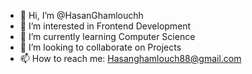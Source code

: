 - 👋 Hi, I’m @HasanGhamlouchh
- 👀 I’m interested in Frontend Development
- 🌱 I’m currently learning Computer Science 
- 💞️ I’m looking to collaborate on Projects
- 📫 How to reach me: Hasanghamlouch88@gmail.com

<!---
HasanGhamlouchh/HasanGhamlouchh is a ✨ special ✨ repository because its `README.md` (this file) appears on your GitHub profile.
You can click the Preview link to take a look at your changes.
--->
